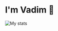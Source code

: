 # I'm Vadim 👋

<img alt="My stats" src="https://github-readme-stats.vercel.app/api?username=aso-off&show_icons=true&theme=dracula"/>

<img alt="" src="https://github-readme-stats.vercel.app/api/top-langs/?username=aso-off&layout=compact&theme=dracula"/>

<img alt="" src="https://github-readme-stats.vercel.app/api/wakatime?username=aso"/>
